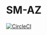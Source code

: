 # SM-AZ
[![CircleCI](https://dl.circleci.com/status-badge/img/gh/Siphosakhe-git/SM-AZ/tree/main.svg?style=svg)](https://dl.circleci.com/status-badge/redirect/gh/Siphosakhe-git/SM-AZ/tree/main)